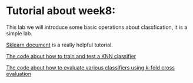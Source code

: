 # Tutorial about week8:

This lab we will introduce some basic operations about classfication, it is a simple lab.<br>

[Sklearn document](https://scikit-learn.org/stable/user_guide.html) is a really helpful tutorial.<br>

[The code about how to train and test a KNN classifier](https://github.com/szhbest/COMP9321/blob/master/Week8%20Classification/1.py)<br>

[The code about how to evaluate various classifiers using k-fold cross evaluation](https://github.com/szhbest/COMP9321/blob/master/Week8%20Classification/2.py)
